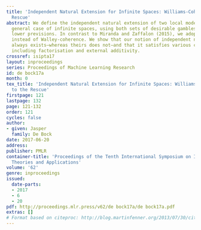 ```yaml
---
title: 'Independent Natural Extension for Infinite Spaces: Williams-Coherence to the
  Rescue'
abstract: We define the independent natural extension of two local models for the
  general case of infinite spaces, using both sets of desirable gambles and conditional
  lower previsions. In contrast to Miranda and Zaffalon (2015), we adopt Williams-coherence
  instead of Walley-coherence. We show that our notion of independent natural extension
  always exists—whereas theirs does not—and that it satisfies various convenient properties,
  including factorisation and external additivity.
crossref: isipta17
layout: inproceedings
series: Proceedings of Machine Learning Research
id: de bock17a
month: 0
tex_title: 'Independent Natural Extension for Infinite Spaces: Williams-Coherence
  to the Rescue'
firstpage: 121
lastpage: 132
page: 121-132
order: 121
cycles: false
author:
- given: Jasper
  family: De Bock
date: 2017-06-20
address: 
publisher: PMLR
container-title: 'Proceedings of the Tenth International Symposium on Imprecise Probability:
  Theories and Applications'
volume: '62'
genre: inproceedings
issued:
  date-parts:
  - 2017
  - 6
  - 20
pdf: http://proceedings.mlr.press/v62/de bock17a/de bock17a.pdf
extras: []
# Format based on citeproc: http://blog.martinfenner.org/2013/07/30/citeproc-yaml-for-bibliographies/
---
```

